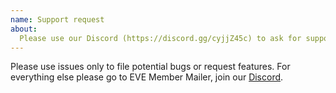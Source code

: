 ```yaml
---
name: Support request
about:
  Please use our Discord (https://discord.gg/cyjjZ45c) to ask for support
---
```


Please use issues only to file potential bugs or request features. For everything else please go to EVE Member Mailer, join our [Discord](https://discord.gg/cyjjZ45c).
